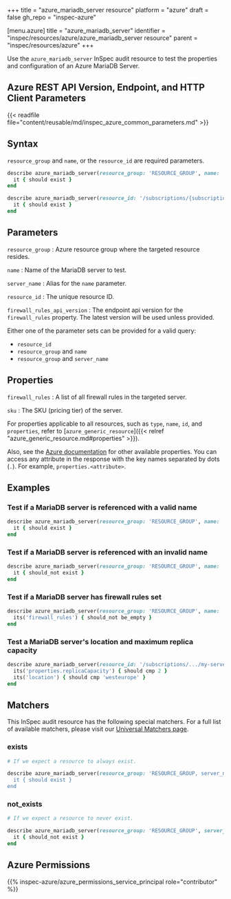 +++
title = "azure_mariadb_server resource"
platform = "azure"
draft = false
gh_repo = "inspec-azure"

[menu.azure]
title = "azure_mariadb_server"
identifier = "inspec/resources/azure/azure_mariadb_server resource"
parent = "inspec/resources/azure"
+++

Use the `azure_mariadb_server` InSpec audit resource to test the properties and configuration of an Azure MariaDB Server.

## Azure REST API Version, Endpoint, and HTTP Client Parameters

{{< readfile file="content/reusable/md/inspec_azure_common_parameters.md" >}}

## Syntax

`resource_group` and `name`, or the `resource_id` are required parameters.

```ruby
describe azure_mariadb_server(resource_group: 'RESOURCE_GROUP', name: 'EXAMPLE_SERVER') do
  it { should exist }
end
```

```ruby
describe azure_mariadb_server(resource_id: '/subscriptions/{subscriptionId}/resourceGroups/{resourceGroup}/providers/Microsoft.DBforMariaDB/servers/{serverName}') do
  it { should exist }
end
```

## Parameters

`resource_group`
: Azure resource group where the targeted resource resides.

`name`
: Name of the MariaDB server to test.

`server_name`
: Alias for the `name` parameter.

`resource_id`
: The unique resource ID.

`firewall_rules_api_version`
: The endpoint api version for the `firewall_rules` property. The latest version will be used unless provided.

Either one of the parameter sets can be provided for a valid query:

- `resource_id`
- `resource_group` and `name`
- `resource_group` and `server_name`

## Properties

`firewall_rules`
: A list of all firewall rules in the targeted server.

`sku`
: The SKU (pricing tier) of the server.

For properties applicable to all resources, such as `type`, `name`, `id`, and `properties`, refer to [`azure_generic_resource`]({{< relref "azure_generic_resource.md#properties" >}}).

Also, see the [Azure documentation](https://docs.microsoft.com/en-us/rest/api/mariadb/servers/get#server) for other available properties.
You can access any attribute in the response with the key names separated by dots (`.`). For example, `properties.<attribute>`.

## Examples

### Test if a MariaDB server is referenced with a valid name

```ruby
describe azure_mariadb_server(resource_group: 'RESOURCE_GROUP', name: 'SQL-SERVER-1') do
  it { should exist }
end
```

### Test if a MariaDB server is referenced with an invalid name

```ruby
describe azure_mariadb_server(resource_group: 'RESOURCE_GROUP', name: 'I-DONT-EXIST') do
  it { should_not exist }
end
```

### Test if a MariaDB server has firewall rules set

```ruby
describe azure_mariadb_server(resource_group: 'RESOURCE_GROUP', name: 'NAME') do
  its('firewall_rules') { should_not be_empty }
end
```

### Test a MariaDB server's location and maximum replica capacity

```ruby
describe azure_mariadb_server(resource_id: '/subscriptions/.../my-server') do
  its('properties.replicaCapacity') { should cmp 2 }
  its('location') { should cmp 'westeurope' }
end
```

## Matchers

This InSpec audit resource has the following special matchers. For a full list of available matchers, please visit our [Universal Matchers page](/inspec/matchers/).

### exists

```ruby
# If we expect a resource to always exist.

describe azure_mariadb_server(resource_group: 'RESOURCE_GROUP, server_name: 'SQL-SERVER-1') do
  it { should exist }
end
```

### not_exists

```ruby
# If we expect a resource to never exist.

describe azure_mariadb_server(resource_group: 'RESOURCE_GROUP', server_name: 'SQL-SERVER-1') do
  it { should_not exist }
end
```

## Azure Permissions

{{% inspec-azure/azure_permissions_service_principal role="contributor" %}}
